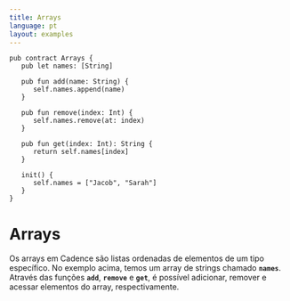 ```yaml
---
title: Arrays
language: pt
layout: examples
---
```


```cadence
pub contract Arrays {
   pub let names: [String]

   pub fun add(name: String) {
      self.names.append(name)
   }

   pub fun remove(index: Int) {
      self.names.remove(at: index)
   }

   pub fun get(index: Int): String {
      return self.names[index]
   }

   init() {
      self.names = ["Jacob", "Sarah"]
   }
}
```

# **Arrays**

Os arrays em Cadence são listas ordenadas de elementos de um tipo específico. No exemplo acima, temos um array de strings chamado **`names`**. Através das funções **`add`**, **`remove`** e **`get`**, é possível adicionar, remover e acessar elementos do array, respectivamente.